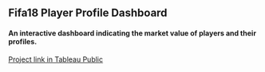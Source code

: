 ## Fifa18 Player Profile Dashboard
#### An interactive dashboard indicating the market value of players and their profiles.
[Project link in Tableau Public](https://public.tableau.com/profile/kds.manikanta.teja#!/vizhome/Fifa18PlayerProfiles/Dashboard1)
